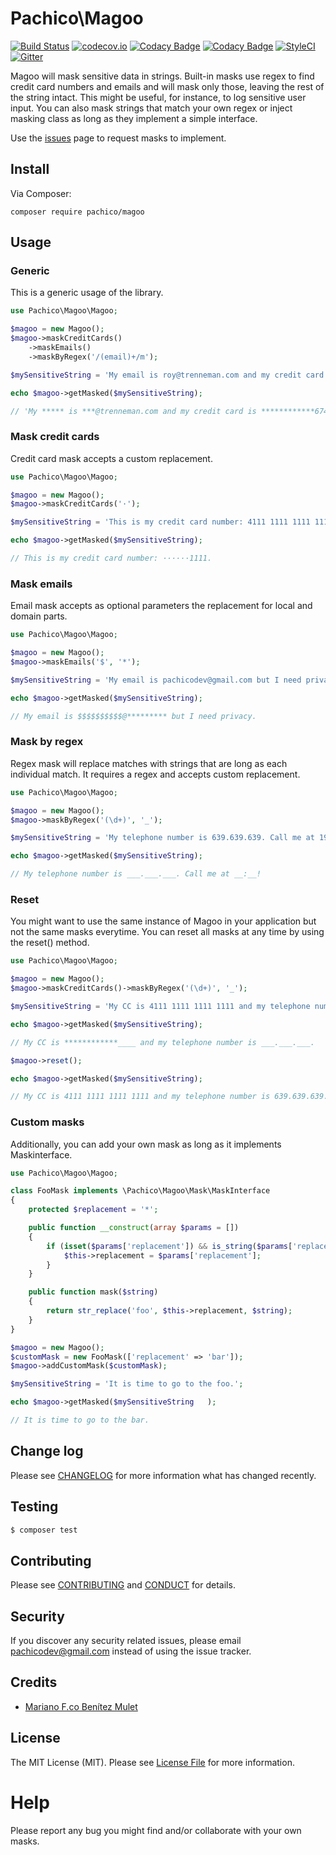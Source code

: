 # Pachico\Magoo

[![Build Status](https://travis-ci.org/pachico/magoo.svg?branch=master)](https://travis-ci.org/pachico/magoo) [![codecov.io](https://codecov.io/github/pachico/magoo/coverage.svg?branch=master)](https://codecov.io/github/pachico/magoo?branch=master) [![Codacy Badge](https://api.codacy.com/project/badge/grade/226d0d2e91354a8eac06569a115c056c)](https://www.codacy.com/app/pachico/magoo) [![Codacy Badge](https://api.codacy.com/project/badge/coverage/226d0d2e91354a8eac06569a115c056c)](https://www.codacy.com/app/pachico/magoo) [![StyleCI](https://styleci.io/repos/54375622/shield)](https://styleci.io/repos/54375622) 
[![Gitter](https://badges.gitter.im/pachico/magoo.svg)](https://gitter.im/pachico/magoo?utm_source=badge&utm_medium=badge&utm_campaign=pr-badge&utm_content=body_badge)

Magoo will mask sensitive data in strings. Built-in masks use regex to find credit card numbers and emails and will mask only those, leaving the rest of the string intact. This might be useful, for instance, to log sensitive user input.
You can also mask strings that match your own regex or inject masking class as long as they implement a simple interface.

Use the [issues](https://github.com/pachico/magoo/issues) page to request masks to implement.

## Install

Via Composer:
```
composer require pachico/magoo
```

## Usage

### Generic

This is a generic usage of the library.

```php
use Pachico\Magoo\Magoo;

$magoo = new Magoo();
$magoo->maskCreditCards()
    ->maskEmails()
    ->maskByRegex('/(email)+/m');

$mySensitiveString = 'My email is roy@trenneman.com and my credit card is 6011792594656742';

echo $magoo->getMasked($mySensitiveString);

// 'My ***** is ***@trenneman.com and my credit card is ************6742'
```

### Mask credit cards

Credit card mask accepts a custom replacement.

```php
use Pachico\Magoo\Magoo;

$magoo = new Magoo();
$magoo->maskCreditCards('·');

$mySensitiveString = 'This is my credit card number: 4111 1111 1111 1111.';

echo $magoo->getMasked($mySensitiveString);

// This is my credit card number: ······1111.
```

### Mask emails

Email mask accepts as optional parameters the replacement for local and domain parts.

```php
use Pachico\Magoo\Magoo;

$magoo = new Magoo();
$magoo->maskEmails('$', '*');

$mySensitiveString = 'My email is pachicodev@gmail.com but I need privacy.';

echo $magoo->getMasked($mySensitiveString);

// My email is $$$$$$$$$$@********* but I need privacy.
```

### Mask by regex

Regex mask will replace matches with strings that are long as each individual match. It requires a regex and accepts custom replacement.

```php
use Pachico\Magoo\Magoo;

$magoo = new Magoo();
$magoo->maskByRegex('(\d+)', '_');

$mySensitiveString = 'My telephone number is 639.639.639. Call me at 19:00!';

echo $magoo->getMasked($mySensitiveString);

// My telephone number is ___.___.___. Call me at __:__!
```

### Reset

You might want to use the same instance of Magoo in your application but not the same masks everytime. You can reset all masks at any time by using the reset() method.
```php
use Pachico\Magoo\Magoo;

$magoo = new Magoo();
$magoo->maskCreditCards()->maskByRegex('(\d+)', '_');

$mySensitiveString = 'My CC is 4111 1111 1111 1111 and my telephone number is 639.639.639.';

echo $magoo->getMasked($mySensitiveString);

// My CC is ************____ and my telephone number is ___.___.___.

$magoo->reset();

echo $magoo->getMasked($mySensitiveString);

// My CC is 4111 1111 1111 1111 and my telephone number is 639.639.639.
```

### Custom masks

Additionally, you can add your own mask as long as it implements Maskinterface.
```php
use Pachico\Magoo\Magoo;

class FooMask implements \Pachico\Magoo\Mask\MaskInterface
{
    protected $replacement = '*';

    public function __construct(array $params = [])
    {
        if (isset($params['replacement']) && is_string($params['replacement'])) {
            $this->replacement = $params['replacement'];
        }
    }

    public function mask($string)
    {
        return str_replace('foo', $this->replacement, $string);
    }
}

$magoo = new Magoo();
$customMask = new FooMask(['replacement' => 'bar']);
$magoo->addCustomMask($customMask);

$mySensitiveString = 'It is time to go to the foo.';

echo $magoo->getMasked($mySensitiveString   );

// It is time to go to the bar.
```

## Change log

Please see [CHANGELOG](CHANGELOG.md) for more information what has changed recently.

## Testing

``` bash
$ composer test
```

## Contributing

Please see [CONTRIBUTING](CONTRIBUTING.md) and [CONDUCT](CONDUCT.md) for details.

## Security

If you discover any security related issues, please email pachicodev@gmail.com instead of using the issue tracker.

## Credits

- [Mariano F.co Benítez Mulet](https://github.com/pachico/magoo)

## License

The MIT License (MIT). Please see [License File](LICENSE.md) for more information.

# Help

Please report any bug you might find and/or collaborate with your own masks.

